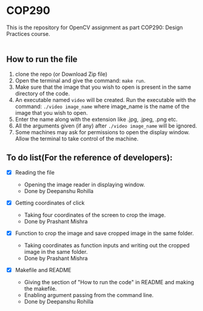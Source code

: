 # COP290

This is the repository for OpenCV assignment as part COP290: Design Practices course.  <br /> <br />
## How to run the file
1. clone the repo (or Download Zip file)
2. Open the terminal and give the command: ``` make run ```.
3. Make sure that the image that you wish to open is present in the same directory of the code.
4. An executable named `video` will be created. Run the executable with the command: ```./video image_name``` where image_name is the name of the image that you wish to open.
5. Enter the name along with the extension like .jpg, .jpeg, .png etc.
6. All the arguments given (if any) after ```./video image_name``` will be ignored.
7. Some machines may ask for permissions to open the display window. Allow the terminal to take control of the machine.


## To do list(For the reference of developers):

- [x] Reading the file

  - Opening the image reader in displaying window. 
  - Done by Deepanshu Rohilla



- [x] Getting coordinates of click

  - Taking four coordinates of the screen to crop the image.
  - Done by Prashant Mishra


- [x] Function to crop the image and save cropped image in the same folder.

  - Taking coordinates as function inputs and writing out the cropped image in the same folder.
  - Done by Prashant Mishra

- [x] Makefile and README 
  - Giving the section of "How to run the code" in README and making the makefile.
  - Enabling argument passing from the command line.
  - Done by Deepanshu Rohilla


